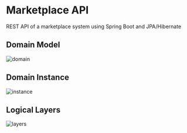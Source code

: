 # Marketplace API
REST API of a marketplace system using Spring Boot and JPA/Hibernate

## Domain Model
![domain](https://user-images.githubusercontent.com/55858659/84546706-48a66800-acd8-11ea-8421-542c7d29e2b7.png)

## Domain Instance
![instance](https://user-images.githubusercontent.com/55858659/84546934-d5e9bc80-acd8-11ea-8ae2-25f1b5b1e485.png)

## Logical Layers
![layers](https://user-images.githubusercontent.com/55858659/84547028-0893b500-acd9-11ea-90bd-d02b5ac79d7f.png)
